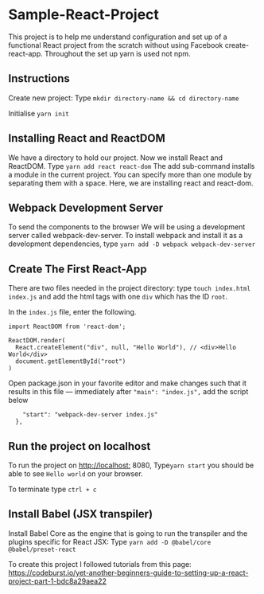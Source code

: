 # Sample-React-Project

This project is to help me understand configuration and set up of a functional React project from the scratch without using Facebook create-react-app. Throughout the set up yarn is used not npm.

## Instructions

Create new project: Type `mkdir directory-name && cd directory-name`

Initialise `yarn init`

## Installing React and ReactDOM

We have a directory to hold our project. Now we install React and ReactDOM. Type `yarn add react react-dom`
The add sub-command installs a module in the current project. You can specify more than one module by separating them with a space. Here, we are installing react and react-dom.

## Webpack Development Server

To send the components to the browser We will be using a development server called webpack-dev-server. To install webpack and install it as a development dependencies, type `yarn add -D webpack webpack-dev-server`

## Create The First React-App

There are two files needed in the project directory: type `touch index.html index.js`
and add the html tags with one `div` which has the ID `root`.

In the `index.js` file, enter the following.

```import React from 'react';
import ReactDOM from 'react-dom';

ReactDOM.render(
  React.createElement("div", null, "Hello World"), // <div>Hello World</div>
  document.getElementById("root")
)
```

Open package.json in your favorite editor and make changes such that it results in this file — immediately after `"main": "index.js",` add the script below

```"scripts": {
    "start": "webpack-dev-server index.js"
  },
```

## Run the project on localhost

To run the project on <http://localhost:> 8080, Type`yarn start` you should be able to see `Hello world` on your browser.

To terminate type `ctrl + c`

## Install Babel (JSX transpiler)

Install Babel Core as the engine that is going to run the transpiler and the plugins specific for React JSX:
Type `yarn add -D @babel/core @babel/preset-react`

To create this project I followed tutorials from this page: <https://codeburst.io/yet-another-beginners-guide-to-setting-up-a-react-project-part-1-bdc8a29aea22>
